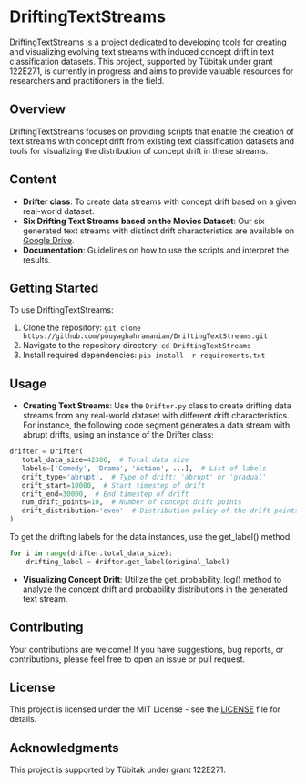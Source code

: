# DriftingTextStreams

DriftingTextStreams is a project dedicated to developing tools for creating and visualizing evolving text streams with induced concept drift in text classification datasets. This project, supported by Tübitak under grant 122E271, is currently in progress and aims to provide valuable resources for researchers and practitioners in the field.

## Overview

DriftingTextStreams focuses on providing scripts that enable the creation of text streams with concept drift from existing text classification datasets and tools for visualizing the distribution of concept drift in these streams.

## Content

- **Drifter class**: To create data streams with concept drift based on a given real-world dataset.
- **Six Drifting Text Streams based on the Movies Dataset**: Our six generated text streams with distinct drift characteristics are available on [Google Drive](https://drive.google.com/drive/folders/1_Xcnb19WMLIhxOfPGuiE5CXg20cl9sqe?usp=sharing). 
- **Documentation**: Guidelines on how to use the scripts and interpret the results.

## Getting Started

To use DriftingTextStreams:

1. Clone the repository: `git clone https://github.com/pouyaghahramanian/DriftingTextStreams.git`
2. Navigate to the repository directory: `cd DriftingTextStreams`
3. Install required dependencies: `pip install -r requirements.txt`

## Usage

- **Creating Text Streams**: Use the `Drifter.py` class to create drifting data streams from any real-world dataset with different drift characteristics.
For instance, the following code segment generates a data stream with abrupt drifts, using an instance of the Drifter class:
```python
drifter = Drifter(
   total_data_size=42306,  # Total data size
   labels=['Comedy', 'Drama', 'Action', ...],  # List of labels
   drift_type='abrupt',  # Type of drift: 'abrupt' or 'gradual'
   drift_start=10000,  # Start timestep of drift
   drift_end=30000,  # End timestep of drift
   num_drift_points=10,  # Number of concept drift points
   drift_distribution='even'  # Distribution policy of the drift points
)
```
To get the drifting labels for the data instances, use the get_label() method:
```python
for i in range(drifter.total_data_size):
    drifting_label = drifter.get_label(original_label)
```
- **Visualizing Concept Drift**: Utilize the get_probability_log() method to analyze the concept drift and probability distributions in the generated text stream.

## Contributing

Your contributions are welcome! If you have suggestions, bug reports, or contributions, please feel free to open an issue or pull request.

## License

This project is licensed under the MIT License - see the [LICENSE](LICENSE) file for details.

## Acknowledgments

This project is supported by Tübitak under grant 122E271.
